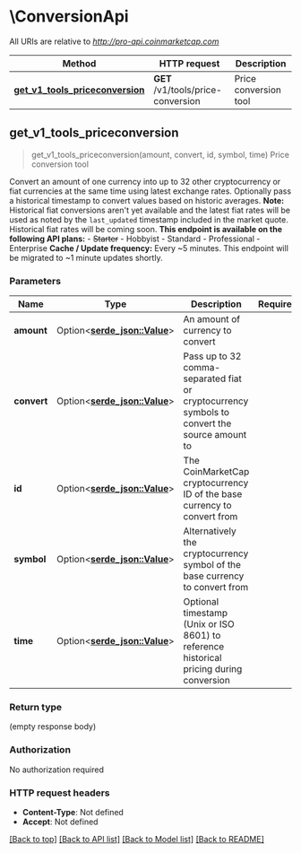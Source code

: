 # \ConversionApi

All URIs are relative to *http://pro-api.coinmarketcap.com*

Method | HTTP request | Description
------------- | ------------- | -------------
[**get_v1_tools_priceconversion**](ConversionApi.md#get_v1_tools_priceconversion) | **GET** /v1/tools/price-conversion | Price conversion tool



## get_v1_tools_priceconversion

> get_v1_tools_priceconversion(amount, convert, id, symbol, time)
Price conversion tool

Convert an amount of one currency into up to 32 other cryptocurrency or fiat currencies at the same time using latest exchange rates. Optionally pass a historical timestamp to convert values based on historic averages.  **Note:** Historical fiat conversions aren't yet available and the latest fiat rates will be used as noted by the `last_updated` timestamp included in the market quote. Historical fiat rates will be coming soon.  **This endpoint is available on the following API plans:** - ~~Starter~~ - Hobbyist - Standard - Professional - Enterprise  **Cache / Update frequency:** Every ~5 minutes. This endpoint will be migrated to ~1 minute updates shortly.

### Parameters


Name | Type | Description  | Required | Notes
------------- | ------------- | ------------- | ------------- | -------------
**amount** | Option<[**serde_json::Value**](.md)> | An amount of currency to convert |  |
**convert** | Option<[**serde_json::Value**](.md)> | Pass up to 32 comma-separated fiat or cryptocurrency symbols to convert the source amount to |  |
**id** | Option<[**serde_json::Value**](.md)> | The CoinMarketCap cryptocurrency ID of the base currency to convert from |  |
**symbol** | Option<[**serde_json::Value**](.md)> | Alternatively the cryptocurrency symbol of the base currency to convert from |  |
**time** | Option<[**serde_json::Value**](.md)> | Optional timestamp (Unix or ISO 8601) to reference historical pricing during conversion |  |

### Return type

 (empty response body)

### Authorization

No authorization required

### HTTP request headers

- **Content-Type**: Not defined
- **Accept**: Not defined

[[Back to top]](#) [[Back to API list]](../README.md#documentation-for-api-endpoints) [[Back to Model list]](../README.md#documentation-for-models) [[Back to README]](../README.md)

